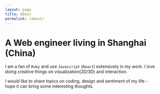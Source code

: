 ```yaml
---
layout: page
title: About
permalink: /about/
---
```


# A Web engineer living in Shanghai (China)

I am a fan of `Ruby` and use `Javascript` (`React`) extensively in my work. I love doing creative things on visualization(2D/3D) and interaction.

I would like to share topics on coding, design and sentiment of my life - hope it can bring some interesting thoughts.